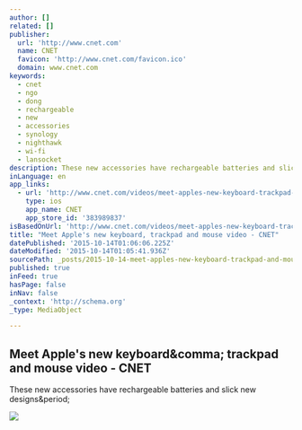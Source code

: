 ```yaml
---
author: []
related: []
publisher:
  url: 'http://www.cnet.com'
  name: CNET
  favicon: 'http://www.cnet.com/favicon.ico'
  domain: www.cnet.com
keywords:
  - cnet
  - ngo
  - dong
  - rechargeable
  - new
  - accessories
  - synology
  - nighthawk
  - wi-fi
  - lansocket
description: These new accessories have rechargeable batteries and slick new designs.
inLanguage: en
app_links:
  - url: 'http://www.cnet.com/videos/meet-apples-new-keyboard-trackpad-and-mouse/?search=toapp'
    type: ios
    app_name: CNET
    app_store_id: '383989837'
isBasedOnUrl: 'http://www.cnet.com/videos/meet-apples-new-keyboard-trackpad-and-mouse/'
title: "Meet Apple's new keyboard, trackpad and mouse video - CNET"
datePublished: '2015-10-14T01:06:06.225Z'
dateModified: '2015-10-14T01:05:41.936Z'
sourcePath: _posts/2015-10-14-meet-apples-new-keyboard-trackpad-and-mouse-video-cnet.md
published: true
inFeed: true
hasPage: false
inNav: false
_context: 'http://schema.org'
_type: MediaObject

---
```

<article style=""><h1>Meet Apple's new keyboard&amp;comma; trackpad and mouse video - CNET</h1><p>These new accessories have rechargeable batteries and slick new designs&amp;period;</p><img src="http://cnet4.cbsistatic.com/hub/i/2015/10/12/48d5b8ed-56d1-468e-903c-11d035753e1c/imacaccessories.jpg" /></article>